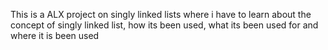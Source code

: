 This is a ALX project on singly linked lists where i have to learn about the concept of singly linked list, how its been used, what  its been used for and where it is been used
